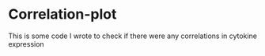 # Correlation-plot

This is some code I wrote to check if there were any correlations in cytokine expression
